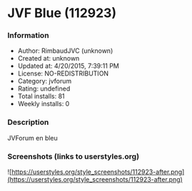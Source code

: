 # JVF Blue (112923)

### Information
- Author: RimbaudJVC (unknown)
- Created at: unknown
- Updated at: 4/20/2015, 7:39:11 PM
- License: NO-REDISTRIBUTION
- Category: jvforum
- Rating: undefined
- Total installs: 81
- Weekly installs: 0


### Description
JVForum en bleu


### Screenshots (links to userstyles.org)
![https://userstyles.org/style_screenshots/112923-after.png](https://userstyles.org/style_screenshots/112923-after.png)


